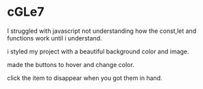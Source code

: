 # cGLe7
I struggled with javascript not understanding how the const,let and functions work until i understand.

i styled my project with a beautiful background color and image.

made the buttons to hover and change color.

click the item to disappear when you got them in hand.

